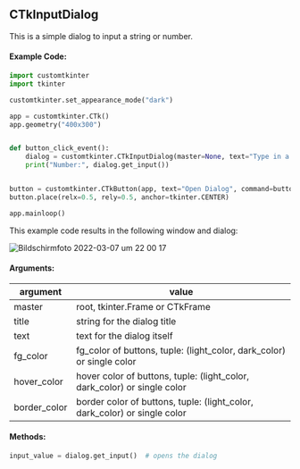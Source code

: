 ## CTkInputDialog

This is a simple dialog to input a string or number.

#### Example Code:
```python
import customtkinter
import tkinter

customtkinter.set_appearance_mode("dark")

app = customtkinter.CTk()
app.geometry("400x300")


def button_click_event():
    dialog = customtkinter.CTkInputDialog(master=None, text="Type in a number:", title="Test")
    print("Number:", dialog.get_input())


button = customtkinter.CTkButton(app, text="Open Dialog", command=button_click_event)
button.place(relx=0.5, rely=0.5, anchor=tkinter.CENTER)

app.mainloop()
```
This example code results in the following window and dialog:

![Bildschirmfoto 2022-03-07 um 22 00 17](https://user-images.githubusercontent.com/66446067/157117053-3f8ae28f-43f8-49a5-aa69-d7ee7214d896.png)

#### Arguments:
argument | value
--- | ---
master | root, tkinter.Frame or CTkFrame
title | string for the dialog title
text | text for the dialog itself
fg_color | fg_color of buttons, tuple: (light_color, dark_color) or single color
hover_color | hover color of buttons, tuple: (light_color, dark_color) or single color
border_color | border color of buttons, tuple: (light_color, dark_color) or single color


#### Methods:
```python
input_value = dialog.get_input()  # opens the dialog
```
